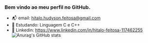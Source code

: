 ### Bem vindo ao meu perfil no GitHub.
- 📬 email: hitalo.hudyson.feitosa@gmail.com
- 📖 Estudando: Linguagem C e C++
- 💼 Linkedin: https://www.linkedin.com/in/hitalo-feitosa-117462255
![Anurag's GitHub stats](https://github-readme-stats.vercel.app/api?username=HitaloHudyson&show_icons=true&theme=radical)
